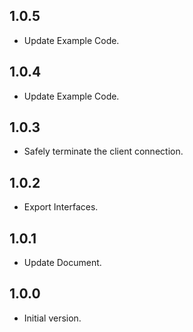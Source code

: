 ## 1.0.5

- Update Example Code.

## 1.0.4

- Update Example Code.

## 1.0.3

- Safely terminate the client connection.

## 1.0.2

- Export Interfaces.

## 1.0.1

- Update Document.

## 1.0.0

- Initial version.
